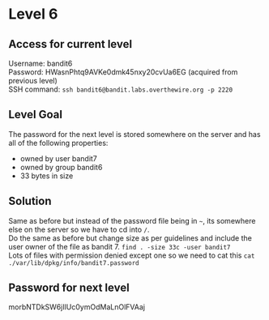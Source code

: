 # Level 6

## Access for current level
Username: bandit6<br>
Password: HWasnPhtq9AVKe0dmk45nxy20cvUa6EG (acquired from previous level)<br>
SSH command: `ssh bandit6@bandit.labs.overthewire.org -p 2220`<br>

## Level Goal
The password for the next level is stored somewhere on the server and has all of the following properties:
- owned by user bandit7
- owned by group bandit6
- 33 bytes in size

## Solution
Same as before but instead of the password file being in `~`, its somewhere else on the server so we have to cd into `/`.<br>
Do the same as before but change size as per guidelines and include the user owner of the file as bandit 7. `find . -size 33c -user bandit7`<br>
Lots of files with permission denied except one so we need to cat this `cat ./var/lib/dpkg/info/bandit7.password`

## Password for next level
morbNTDkSW6jIlUc0ymOdMaLnOlFVAaj